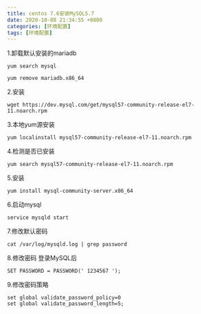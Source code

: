 ```yaml
---
title: centos 7.6安装MySQL5.7
date: 2020-10-08 21:34:55 +0800
categories: [环境配置]
tags: [环境配置]
---
```





1.卸载默认安装的mariadb

```
yum search mysql

yum remove mariadb.x86_64
```

2.安装

```
wget https://dev.mysql.com/get/mysql57-community-release-el7-11.noarch.rpm
```

3.本地yum源安装

```
yum localinstall mysql57-community-release-el7-11.noarch.rpm
```

4.检测是否已安装

```
yum search mysql57-community-release-el7-11.noarch.rpm
```

5.安装

```
yum install mysql-community-server.x86_64
```

6.启动mysql

```
service mysqld start
```

7.修改默认密码

```
cat /var/log/mysqld.log | grep password
```

8.修改密码
登录MySQL后

```
SET PASSWORD = PASSWORD(' 1234567 ');
```

9.修改密码策略

```
set global validate_password_policy=0
set global validate_password_length=5;
```